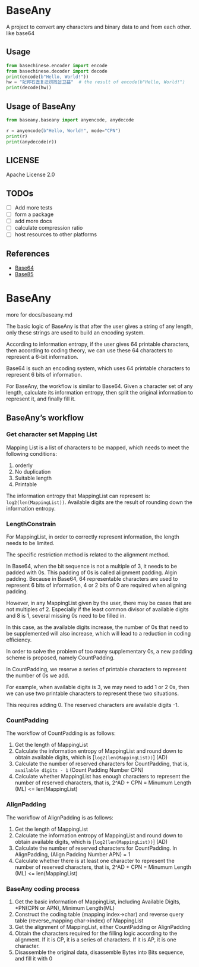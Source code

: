 # BaseAny

A project to convert any characters and binary data to and from each other. like base64


## Usage

```python
from basechinese.encoder import encode
from basechinese.decoder import decode
print(encode(b"Hello, World!"))
hw = "妃邦右盏复迂罚找岔卫益"  # the result of encode(b"Hello, World!")
print(decode(hw))
```

## Usage of BaseAny

```python
from baseany.baseany import anyencode, anydecode

r = anyencode(b"Hello, World!", mode="CPN")
print(r)
print(anydecode(r))
```

## LICENSE

Apache License 2.0

## TODOs

- [ ] Add more tests
- [ ] form a package
- [ ] add more docs
- [ ] calculate compression ratio
- [ ] host resources to other platforms

## References

- [Base64](https://en.wikipedia.org/wiki/Base64)
- [Base85](https://en.wikipedia.org/wiki/Ascii85)


# BaseAny

more for docs/baseany.md

The basic logic of BaseAny is that after the user gives a string of any length, only these strings are used to build an encoding system.

According to information entropy, if the user gives 64 printable characters, then according to coding theory, we can use these 64 characters to represent a 6-bit information.

Base64 is such an encoding system, which uses 64 printable characters to represent 6 bits of information.

For BaseAny, the workflow is similar to Base64. Given a character set of any length, calculate its information entropy, then split the original information to represent it, and finally fill it.

## BaseAny’s workflow

### Get character set Mapping List
Mapping List is a list of characters to be mapped, which needs to meet the following conditions:

1. orderly
2. No duplication
3. Suitable length
4. Printable

The information entropy that MappingList can represent is: `log2(len(MappingList))`. Available digits are the result of rounding down the information entropy.

### LengthConstrain

For MappingList, in order to correctly represent information, the length needs to be limited.

The specific restriction method is related to the alignment method.

In Base64, when the bit sequence is not a multiple of 3, it needs to be padded with 0s. This padding of 0s is called alignment padding. Algin padding. Because in Base64, 64 representable characters are used to represent 6 bits of information, 4 or 2 bits of 0 are required when aligning padding.

However, in any MappingList given by the user, there may be cases that are not multiples of 2. Especially if the least common divisor of available digits and 8 is 1, several missing 0s need to be filled in.

In this case, as the available digits increase, the number of 0s that need to be supplemented will also increase, which will lead to a reduction in coding efficiency.

In order to solve the problem of too many supplementary 0s, a new padding scheme is proposed, namely CountPadding.

In CountPadding, we reserve a series of printable characters to represent the number of 0s we add.

For example, when available digits is 3, we may need to add 1 or 2 0s, then we can use two printable characters to represent these two situations.

This requires adding 0. The reserved characters are available digits -1.

### CountPadding

The workflow of CountPadding is as follows:

1. Get the length of MappingList
2. Calculate the information entropy of MappingList and round down to obtain available digits, which is [`log2(len(MappingList))`] (AD)
3. Calculate the number of reserved characters for CountPadding, that is, `available digits - 1` (Count Padding Number CPN)
4. Calculate whether MappingList has enough characters to represent the number of reserved characters, that is, 2^AD + CPN = Minumum Length (ML) <= len(MappingList)

### AlignPadding

The workflow of AlignPadding is as follows:
1. Get the length of MappingList
2. Calculate the information entropy of MappingList and round down to obtain available digits, which is [`log2(len(MappingList))`] (AD)
3. Calculate the number of reserved characters for CountPadding. In AlignPadding, (Align Padding Number APN) = 1
4. Calculate whether there is at least one character to represent the number of reserved characters, that is, 2^AD + CPN = Minumum Length (ML) <= len(MappingList)

### BaseAny coding process

1. Get the basic information of MappingList, including Available Digits, *PN(CPN or APN), Minimum Length(ML)
2. Construct the coding table (mapping index->char) and reverse query table (reverse_mapping char->index) of MappingList
3. Get the alignment of MappingList, either CountPadding or AlignPadding
4. Obtain the characters required for the filling logic according to the alignment. If it is CP, it is a series of characters. If it is AP, it is one character.
5. Disassemble the original data, disassemble Bytes into Bits sequence, and fill it with 0